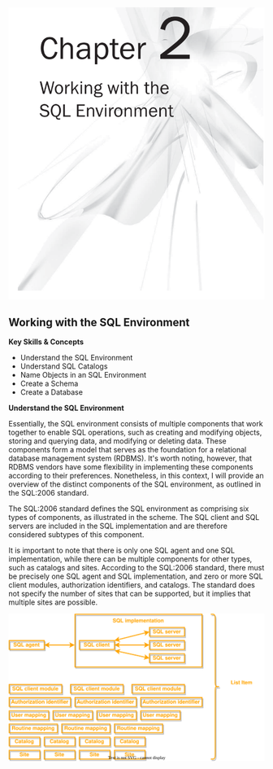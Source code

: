 ![c2_title.png](../assets/img/c2/c2_title.png)

## Working with the SQL Environment

**Key Skills & Concepts**

* Understand the SQL Environment
* Understand SQL Catalogs
* Name Objects in an SQL Environment
* Create a Schema
* Create a Database

**Understand the SQL Environment**

Essentially, the SQL environment consists of multiple components that work together to enable SQL operations, such as
creating and modifying objects, storing and querying data, and modifying or deleting data. These components form a model
that serves as the foundation for a relational database management system (RDBMS). It's worth noting, however, that
RDBMS vendors have some flexibility in implementing these components according to their preferences. Nonetheless, in
this context, I will provide an overview of the distinct components of the SQL environment, as outlined in the SQL:2006
standard.

The SQL:2006 standard defines the SQL environment as comprising six types of components, as illustrated in the scheme.
The SQL client and SQL servers are included in the SQL implementation and are therefore considered subtypes of this
component.

It is important to note that there is only one SQL agent and one SQL implementation, while there can be multiple
components for other types, such as catalogs and sites. According to the SQL:2006 standard, there must be precisely one
SQL agent and SQL implementation, and zero or more SQL client modules, authorization identifiers, and catalogs. The
standard does not specify the number of sites that can be supported, but it implies that multiple sites are possible.

![The components of the SQL environment.svg](../assets/img/c2/The%20components%20of%20the%20SQL%20environment.svg)
